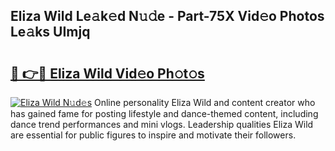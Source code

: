 ## Eliza Wild Le𝚊k𝚎d N𝚞𝚍e - Part-75X Vid𝚎o Photos Le𝚊ks UImjq

# <h2><a href="http://fbelkc8.evod.top/?m=Eliza+Wild">🔗 👉🔴 Eliza Wild Vid𝚎o Ph𝚘t𝚘s</a></h2>

[![Eliza Wild N𝚞d𝚎s](https://i.imgur.com/8V9OHl7.gif)](http://fbelkc8.evod.top/?m=Eliza+Wild)
Online personality Eliza Wild and content creator who has gained fame for posting lifestyle and dance-themed content, including dance trend performances and mini vlogs. Leadership qualities Eliza Wild are essential for public figures to inspire and motivate their followers. 
